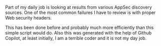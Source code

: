 Part of my daily job is looking at results from various AppSec discovery sources.  One of the most common failures I have to review is with proper Web security headers.  

This has been done before and probably much more efficiently than this simple script would do.
Also this was generated with the help of Github Copilot, at least initially, I am a terrible coder and it is not my day job.

